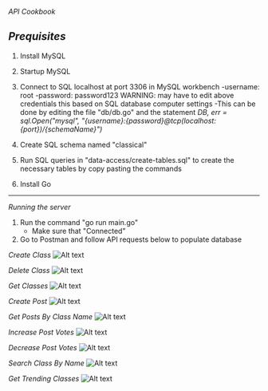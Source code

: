 *API Cookbook*

*Prequisites*
---------------
1. Install MySQL
2. Startup MySQL
3. Connect to SQL localhost at port 3306 in MySQL workbench
    -username: root
    -password: password123
    WARNING: may have to edit above credentials this based on SQL database computer settings
        -This can be done by editing the file "db/db.go" and the statement 	*DB, err = sql.Open("mysql", "{username}:{password}@tcp(localhost:{port})/{schemaName}")*

4. Create SQL schema named "classical"
5. Run SQL queries in "data-access/create-tables.sql" to create the necessary tables by copy pasting the commands
6. Install Go
----------------

*Running the server*

1. Run the command "go run main.go"
    - Make sure that "Connected"
2. Go to Postman and follow API requests below to populate database

*Create Class*
![Alt text](/Backend/assets/createClass.png?raw=true "Create Class")

*Delete Class*
![Alt text](/Backend/assets/deleteClass.png?raw=true "Delete Class")

*Get Classes*
![Alt text](/Backend/assets/getClasses.png?raw=true "Get Classes")

*Create Post*
![Alt text](/Backend/assets/createClassPost.png?raw=true "Create Post")

*Get Posts By Class Name*
![Alt text](/Backend/assets/getPostByClassName.png?raw=true "Get Posts By Class Id")

*Increase Post Votes*
![Alt text](/Backend/assets/increasePostVotes.png?raw=true "Increase Post Votes")

*Decrease Post Votes*
![Alt text](/Backend/assets/decreasePostVotes.png?raw=true "Decrease Post Votes")

*Search Class By Name*
![Alt text](/Backend/assets/searchClasses.png?raw=true "Search Class By Name")

*Get Trending Classes*
![Alt text](/Backend/assets/getTrendingClasses.png?raw=true "Get Trending Classes")
